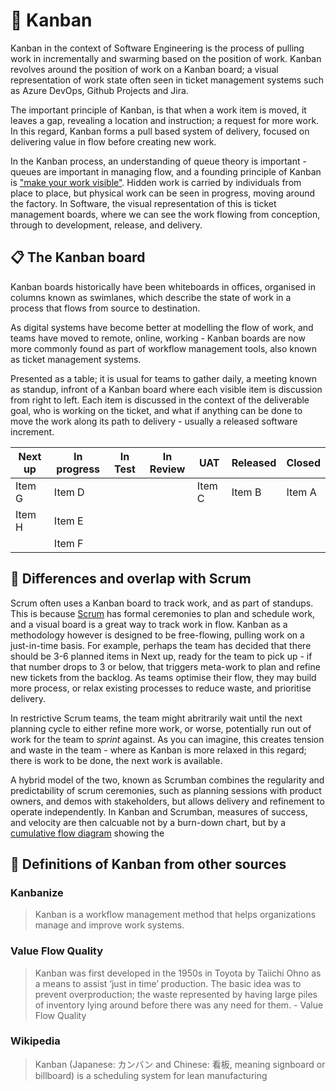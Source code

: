 # 🎫 Kanban

Kanban in the context of Software Engineering is the process of pulling work in incrementally and swarming based on the position of work. Kanban revolves around the position of work on a Kanban board; a visual representation of work state often seen in ticket management systems such as Azure DevOps, Github Projects and Jira.

The important principle of Kanban, is that when a work item is moved, it leaves a gap, revealing a location and instruction; a request for more work. In this regard, Kanban forms a pull based system of delivery, focused on delivering value in flow before creating new work.

In the Kanban process, an understanding of queue theory is important - queues are important in managing flow, and a founding principle of Kanban is ["make your work visible"](./003-make-your-queues-visible.md). Hidden work is carried by individuals from place to place, but physical work can be seen in progress, moving around the factory. In Software, the visual representation of this is ticket management boards, where we can see the work flowing from conception, through to development, release, and delivery. 

## 📋 The Kanban board

Kanban boards historically have been whiteboards in offices, organised in columns known as swimlanes, which describe the state of work in a process that flows from source to destination.

As digital systems have become better at modelling the flow of work, and teams have moved to remote, online, working - Kanban boards are now more commonly found as part of workflow management tools, also known as ticket management systems.

Presented as a table; it is usual for teams to gather daily, a meeting known as standup, infront of a Kanban board where each visible item is discussion from right to left. Each item is discussed in the context of the deliverable goal, who is working on the ticket, and what if anything can be done to move the work along its path to delivery - usually a released software increment.

| Next up | In progress | In Test | In Review | UAT    | Released | Closed |
| ------- | ----------- | ------- | --------- | ------ | -------- | ------ |
| Item G  | Item D      |         |           | Item C | Item B   | Item A |
| Item H  | Item E      |         |           |        |          |        |
|         | Item F      |         |           |        |          |        | 

## 🏉 Differences and overlap with Scrum

Scrum often uses a Kanban board to track work, and as part of standups. This is because [Scrum](./001-scrum.md) has formal ceremonies to plan and schedule work, and a visual board is a great way to track work in flow. Kanban as a methodology however is designed to be free-flowing, pulling work on a just-in-time basis. For example, perhaps the team has decided that there should be 3-6 planned items in Next up, ready for the team to pick up - if that number drops to 3 or below, that triggers meta-work to plan and refine new tickets from the backlog. As teams optimise their flow, they may build more process, or relax existing processes to reduce waste, and prioritise delivery.

In restrictive Scrum teams, the team might abritrarily wait until the next planning cycle to either refine more work, or worse, potentially run out of work for the team to *sprint* against. As you can imagine, this creates tension and waste in the team - where as Kanban is more relaxed in this regard; there is work to be done, the next work is available.

A hybrid model of the two, known as Scrumban combines the regularity and predictability of scrum ceremonies, such as planning sessions with product owners, and demos with stakeholders, but allows delivery and refinement to operate independently. In Kanban and Scrumban, measures of success, and velocity are then calcuable not by a burn-down chart, but by a [cumulative flow diagram](./004-culmulative-flow-diagrams.md) showing the 

## 📖 Definitions of Kanban from other sources

### Kanbanize

>Kanban is a workflow management method that helps organizations manage and improve work systems.

### Value Flow Quality

>Kanban was first developed in the 1950s in Toyota by Taiichi Ohno as a means to assist ‘just in time’ production. The basic idea was to prevent overproduction; the waste represented by having large piles of inventory lying around before there was any need for them. - Value Flow Quality

### Wikipedia

>Kanban (Japanese: カンバン and Chinese: 看板, meaning signboard or billboard) is a scheduling system for lean manufacturing


